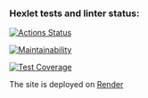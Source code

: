 ### Hexlet tests and linter status:
[![Actions Status](https://github.com/Maevgal/java-project-72/actions/workflows/hexlet-check.yml/badge.svg)](https://github.com/Maevgal/java-project-72/actions)

[![Maintainability](https://api.codeclimate.com/v1/badges/d15755b440d87bb4f39a/maintainability)](https://codeclimate.com/github/Maevgal/java-project-72/maintainability)

[![Test Coverage](https://api.codeclimate.com/v1/badges/d15755b440d87bb4f39a/test_coverage)](https://codeclimate.com/github/Maevgal/java-project-72/test_coverage)


The site is deployed on [Render](https://page-analyzer-rmzp.onrender.com/)
